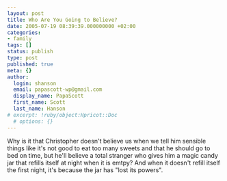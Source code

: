 ```yaml
---
layout: post
title: Who Are You Going to Believe?
date: 2005-07-19 08:39:39.000000000 +02:00
categories:
- family
tags: []
status: publish
type: post
published: true
meta: {}
author:
  login: shanson
  email: papascott-wp@gmail.com
  display_name: PapaScott
  first_name: Scott
  last_name: Hanson
# excerpt: !ruby/object:Hpricot::Doc
  # options: {}
---
```

<p>Why is it that Christopher doesn't believe us when we tell him sensible things like it's not good to eat too many sweets and that he should go to bed on time, but he'll believe a total stranger who gives him a magic candy jar that refills itself at night when it is emtpy? And when it doesn't refill itself the first night, it's because the jar has "lost its powers".</p>

